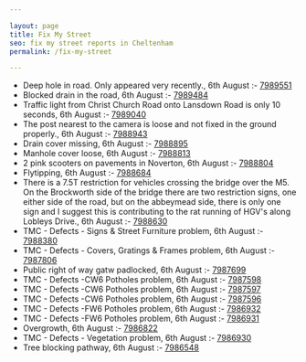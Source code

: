 ```yaml
---

layout: page
title: Fix My Street
seo: fix my street reports in Cheltenham
permalink: /fix-my-street

---
```


<!-- fix_marker starts -->

- Deep hole in road. Only appeared very recently., 6th August :- [7989551](https://www.fixmystreet.com/report/7989551)
- Blocked drain in the road, 6th August :- [7989484](https://www.fixmystreet.com/report/7989484)
- Traffic light from Christ Church Road onto Lansdown Road is only 10 seconds, 6th August :- [7989040](https://www.fixmystreet.com/report/7989040)
- The post nearest to the camera is loose and not fixed in the ground properly., 6th August :- [7988943](https://www.fixmystreet.com/report/7988943)
- Drain cover missing, 6th August :- [7988895](https://www.fixmystreet.com/report/7988895)
- Manhole cover loose, 6th August :- [7988813](https://www.fixmystreet.com/report/7988813)
- 2 pink scooters on pavements in Noverton, 6th August :- [7988804](https://www.fixmystreet.com/report/7988804)
- Flytipping, 6th August :- [7988684](https://www.fixmystreet.com/report/7988684)
- There is a 7.5T restriction for vehicles crossing the bridge over the M5. On the Brockworth side of the bridge there are two restriction signs, one either side of the road, but on the abbeymead side, there is only one sign and I suggest this is contributing to the rat running of HGV's along Lobleys Drive., 6th August :- [7988630](https://www.fixmystreet.com/report/7988630)
- TMC - Defects - Signs & Street Furniture problem, 6th August :- [7988380](https://www.fixmystreet.com/report/7988380)
- TMC - Defects - Covers, Gratings & Frames problem, 6th August :- [7987806](https://www.fixmystreet.com/report/7987806)
- Public right of way gatw padlocked, 6th August :- [7987699](https://www.fixmystreet.com/report/7987699)
- TMC - Defects -CW6 Potholes  problem, 6th August :- [7987598](https://www.fixmystreet.com/report/7987598)
- TMC - Defects -CW6 Potholes  problem, 6th August :- [7987597](https://www.fixmystreet.com/report/7987597)
- TMC - Defects -CW6 Potholes  problem, 6th August :- [7987596](https://www.fixmystreet.com/report/7987596)
- TMC - Defects -FW6 Potholes problem, 6th August :- [7986932](https://www.fixmystreet.com/report/7986932)
- TMC - Defects -FW6 Potholes problem, 6th August :- [7986931](https://www.fixmystreet.com/report/7986931)
- Overgrowth, 6th August :- [7986822](https://www.fixmystreet.com/report/7986822)
- TMC - Defects - Vegetation problem, 6th August :- [7986930](https://www.fixmystreet.com/report/7986930)
- Tree blocking pathway, 6th August :- [7986548](https://www.fixmystreet.com/report/7986548)

<!-- fix_marker ends -->